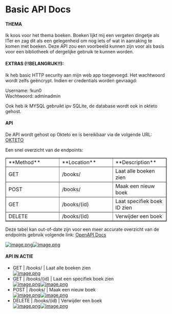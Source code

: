 # Basic API Docs

#### THEMA

Ik koos voor het thema boeken. Boeken lijkt mij een vergeten dingetje als ITer en zag dit als een gelegenheid om nog iets of wat in aanraking te komen met boeken. Deze API zou een voorbeeld kunnen zijn voor als basis voor een bibliotheek of dergelijke gebruik te kunnen worden.

#### EXTRAS (!!BELANGRIJK!!):

Ik heb basic HTTP security aan mijn web app toegevoegd. Het wachtwoord wordt zelfs geëncrypt. Indien er credentials worden gevraagd:

Username: !kun0  
Wachtwoord: adminadmin

Ook heb ik MYSQL gebruikt ipv SQLite, de database wordt ook in okteto gehost.

#### API

De API wordt gehost op Okteto en is bereikbaar via de volgende URL: [OKTETO](https://useritem-api-service-icodesdeveloper.cloud.okteto.net)

Een snel overzicht van de endpoints:

<table border="1" id="bkmrk-method-location-desc" style="border-collapse: collapse; width: 100%;"><colgroup><col style="width: 33.3333%;"></col><col style="width: 33.3333%;"></col><col style="width: 33.3333%;"></col></colgroup><tbody><tr><td>**Method**</td><td>**Location**</td><td>**Description**</td></tr><tr><td>GET</td><td>/books/</td><td>Laat alle boeken zien</td></tr><tr><td>POST</td><td>/books/</td><td>Maak een nieuw boek</td></tr><tr><td>GET</td><td>/books/(id)</td><td>Laat specifiek boek ID zien

</td></tr><tr><td>DELETE</td><td>/books/(id)</td><td>Verwijder een boek

</td></tr></tbody></table>

Deze tabel kan out-of-date zijn voor een meer accurate overzicht van de endpoints gebruik volgende link: [OpenAPI Docs](https://useritem-api-service-icodesdeveloper.cloud.okteto.net/docs#/)

[![image.png](https://docs.claes.me/uploads/images/gallery/2023-11/scaled-1680-/ZETimage.png)](https://docs.claes.me/uploads/images/gallery/2023-11/ZETimage.png)[![image.png](https://docs.claes.me/uploads/images/gallery/2023-11/scaled-1680-/mSEimage.png)](https://docs.claes.me/uploads/images/gallery/2023-11/mSEimage.png)

#### API IN ACTIE

- GET | /books/ | Laat alle boeken zien  
    [![image.png](https://docs.claes.me/uploads/images/gallery/2023-11/scaled-1680-/image.png)](https://docs.claes.me/uploads/images/gallery/2023-11/image.png)
- GET | /books/(id) | Laat een specifiek boek zien  
    [![image.png](https://docs.claes.me/uploads/images/gallery/2023-11/scaled-1680-/vRSimage.png)](https://docs.claes.me/uploads/images/gallery/2023-11/vRSimage.png)[![image.png](https://docs.claes.me/uploads/images/gallery/2023-11/scaled-1680-/RsTimage.png)](https://docs.claes.me/uploads/images/gallery/2023-11/RsTimage.png)
- POST | /books/ | Maak een nieuw boek  
    [![image.png](https://docs.claes.me/uploads/images/gallery/2023-11/scaled-1680-/JR6image.png)](https://docs.claes.me/uploads/images/gallery/2023-11/JR6image.png)[![image.png](https://docs.claes.me/uploads/images/gallery/2023-11/scaled-1680-/yl7image.png)](https://docs.claes.me/uploads/images/gallery/2023-11/yl7image.png)
- DELETE | /books/(id) | Verwijder een boek  
    [![image.png](https://docs.claes.me/uploads/images/gallery/2023-11/scaled-1680-/rn0image.png)](https://docs.claes.me/uploads/images/gallery/2023-11/rn0image.png)[![image.png](https://docs.claes.me/uploads/images/gallery/2023-11/scaled-1680-/SyAimage.png)](https://docs.claes.me/uploads/images/gallery/2023-11/SyAimage.png)